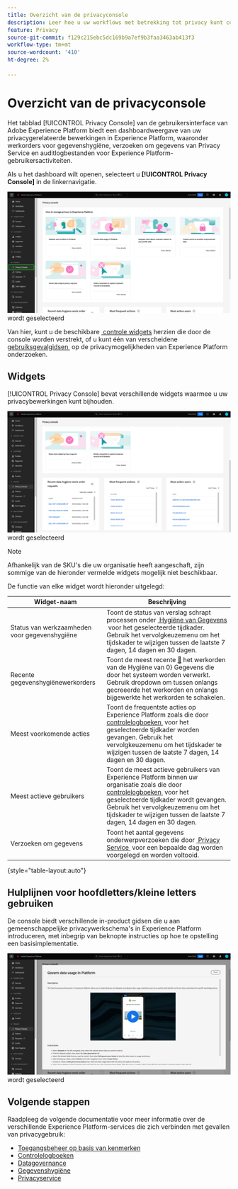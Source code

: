 ```yaml
---
title: Overzicht van de privacyconsole
description: Leer hoe u uw workflows met betrekking tot privacy kunt controleren in de gebruikersinterface van Adobe Experience Platform.
feature: Privacy
source-git-commit: f129c215ebc5dc169b9a7ef9b3faa3463ab413f3
workflow-type: tm+mt
source-wordcount: '410'
ht-degree: 2%

---
```


# Overzicht van de privacyconsole

Het tabblad [!UICONTROL Privacy Console] van de gebruikersinterface van Adobe Experience Platform biedt een dashboardweergave van uw privacygerelateerde bewerkingen in Experience Platform, waaronder werkorders voor gegevenshygiëne, verzoeken om gegevens van Privacy Service en auditlogbestanden voor Experience Platform-gebruikersactiviteiten.

Als u het dashboard wilt openen, selecteert u **[!UICONTROL Privacy Console]** in de linkernavigatie.

![&#x200B; Beeld dat [!UICONTROL Privacy Console] toont die in de linkernavigatie binnen Experience Platform UI &#x200B;](../images/governance-privacy-security/privacy-console/left-nav.png) wordt geselecteerd

Van hier, kunt u de beschikbare [&#x200B; controle widgets &#x200B;](#widgets) herzien die door de console worden verstrekt, of u kunt één van verscheidene [&#x200B; gebruiksgevalgidsen &#x200B;](#use-case-guides) op de privacymogelijkheden van Experience Platform onderzoeken.

## Widgets

[!UICONTROL Privacy Console] bevat verschillende widgets waarmee u uw privacybewerkingen kunt bijhouden.

![&#x200B; Beeld dat [!UICONTROL Privacy Console] toont die in de linkernavigatie binnen Experience Platform UI &#x200B;](../images/governance-privacy-security/privacy-console/widgets.png) wordt geselecteerd

>[!NOTE]
>
>Afhankelijk van de SKU&#39;s die uw organisatie heeft aangeschaft, zijn sommige van de hieronder vermelde widgets mogelijk niet beschikbaar.

De functie van elke widget wordt hieronder uitgelegd:

| Widget-naam | Beschrijving |
| --- | --- |
| Status van werkzaamheden voor gegevenshygiëne | Toont de status van verslag schrapt processen onder [&#x200B; Hygiëne van Gegevens &#x200B;](../../hygiene/home.md) voor het geselecteerde tijdkader. Gebruik het vervolgkeuzemenu om het tijdskader te wijzigen tussen de laatste 7 dagen, 14 dagen en 30 dagen. |
| Recente gegevenshygiënewerkorders | Toont de meest recente [&#128279;](../../hygiene/home.md) het werkorden van de Hygiëne van 0&rbrace; Gegevens die door het systeem worden verwerkt.  Gebruik dropdown om tussen onlangs gecreeerde het werkorden en onlangs bijgewerkte het werkorden te schakelen. |
| Meest voorkomende acties | Toont de frequentste acties op Experience Platform zoals die door [&#x200B; controlelogboeken &#x200B;](./audit-logs/overview.md) voor het geselecteerde tijdkader worden gevangen. Gebruik het vervolgkeuzemenu om het tijdskader te wijzigen tussen de laatste 7 dagen, 14 dagen en 30 dagen. |
| Meest actieve gebruikers | Toont de meest actieve gebruikers van Experience Platform binnen uw organisatie zoals die door [&#x200B; controlelogboeken &#x200B;](./audit-logs/overview.md) voor het geselecteerde tijdkader wordt gevangen. Gebruik het vervolgkeuzemenu om het tijdskader te wijzigen tussen de laatste 7 dagen, 14 dagen en 30 dagen. |
| Verzoeken om gegevens | Toont het aantal gegevens onderwerpverzoeken die door [&#x200B; Privacy Service &#x200B;](../../privacy-service/home.md) voor een bepaalde dag worden voorgelegd en worden voltooid. |

{style="table-layout:auto"}

## Hulplijnen voor hoofdletters/kleine letters gebruiken

De console biedt verschillende in-product gidsen die u aan gemeenschappelijke privacywerkschema&#39;s in Experience Platform introduceren, met inbegrip van beknopte instructies op hoe te opstelling een basisimplementatie.

![&#x200B; Beeld dat [!UICONTROL Privacy Console] toont die in de linkernavigatie binnen Experience Platform UI &#x200B;](../images/governance-privacy-security/privacy-console/use-case-guide.png) wordt geselecteerd

## Volgende stappen

Raadpleeg de volgende documentatie voor meer informatie over de verschillende Experience Platform-services die zich verbinden met gevallen van privacygebruik:

* [Toegangsbeheer op basis van kenmerken](../../access-control/abac/overview.md)
* [Controlelogboeken](./audit-logs/overview.md)
* [Datagovernance](../../data-governance/home.md)
* [Gegevenshygiëne](../../hygiene/home.md)
* [Privacyservice](../../privacy-service/home.md)
